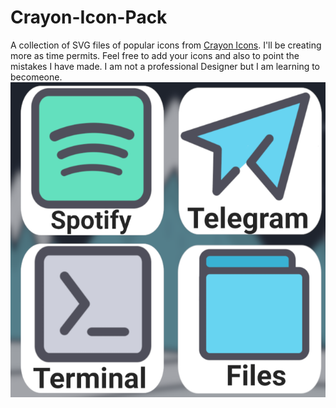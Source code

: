 # Crayon-Icon-Pack
A collection of SVG files of popular icons from [Crayon Icons](https://play.google.com/store/apps/details?id=com.jndapp.cartoon.crayon.iconpack). I'll be creating more as time permits. Feel free to add your icons and also to point the mistakes I have made. I am not a professional Designer but I am learning to becomeone.
![icon](icons.png)
